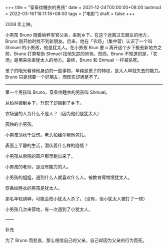 +++
title = "穿条纹睡衣的男孩"
date = 2021-12-24T00:00:00+08:00
lastmod = 2022-03-16T18:11:18+08:00
tags = ["电影"]
draft = false
+++

2008 年上映。

小男孩 Bruno 随着纳粹军官父亲，来到乡下。在这个远离过去朋友的地方，Bruno 刚开始时找不到新朋友。后来，他在「农场」（集中营）认识了一个叫 Shmuel 的小男孩，他是犹太人。在小男孩 Brun 要 o 离开这个乡下搬去新地方之前，Bruno 打算帮助 Shmuel 找他失踪的爸爸。然而，Bruno 不知道的是，「农场」是用来杀害犹太人的地方。最终，Bruno 和 Shmuel 一样被杀死。

孩子的眼光看待他身边的一些事物，单纯是孩子的特权，是大人早就失去的能力。Bruno 只是想要一个好朋友，而现实却满足不了。

---

第一个男孩叫 Bruno，穿条纹睡衣的男孩叫 Shmuel。

从柏林搬到乡下，升职了却搬到了乡下。

农场里的人为什么不是人？（因为他们是犹太人）

孤独的小男孩。

小男孩荡秋千受伤。老头帕维尔帮他包扎。

表面上平静的生活，潜伏着什么样的隐情？

小男孩从后院的窗户那里跑出来了。

小男孩的老师，是没有能力的人。

小男孩的姐姐，遇到什么人就喜欢什么人。被教育得憎恨犹太人。

穿条纹睡衣的男孩是犹太人。

那名年轻纳粹，可能会把小犹太人杀了。（没有，但小犹太人被打了一顿）

小男孩几次来营地，有一次遇到了小犹太人。

——

补充

为了 Bruno 而悲哀，那么相信自己的父亲，自己却因为父亲的行为而死。
